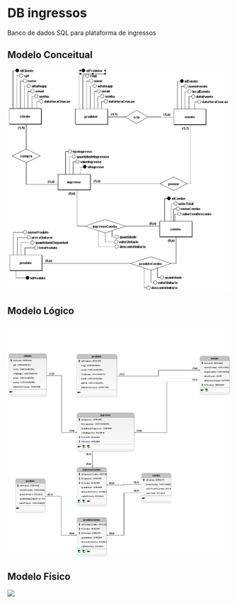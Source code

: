 <h1>DB ingressos</h1>

Banco de dados SQL para plataforma de ingressos

<h2>Modelo Conceitual</h2>
<img src="https://raw.githubusercontent.com/Gustavo-queirozman/db_ingressos/main/MODELO_CONCEITUAL.png"/>

<h2>Modelo Lógico</h2>
<img src="https://raw.githubusercontent.com/Gustavo-queirozman/db_ingressos/main/MODELO_LOGICO.png"/>

<h2>Modelo Físico</h2>

<img src="https://raw.githubusercontent.com/Gustavo-queirozman/db_ingressos/main/MODELO_FISICO.txt"/>
